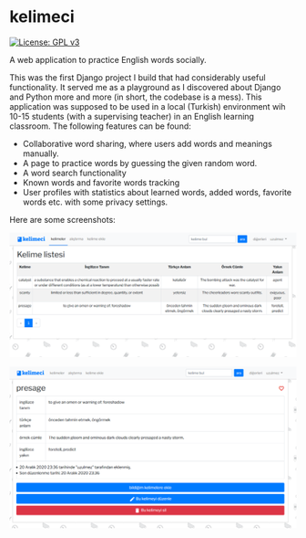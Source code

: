 ﻿# kelimeci

[![License: GPL v3](https://img.shields.io/badge/License-GPLv3-blue.svg)](https://www.gnu.org/licenses/gpl-3.0)

A web application to practice English words socially.

This was the first Django project I build that had considerably
useful functionality. It served me as a playground as I discovered about
Django and Python more and more (in short, the codebase is a mess). This application
was supposed to  be used in a local (Turkish) environment wih 10-15 students
(with a supervising teacher) in an English learning classroom. The following features can be found:

* Collaborative word sharing, where users add words and meanings manually.
* A page to practice words by guessing the given random word.
* A word search functionality
* Known words and favorite words tracking
* User profiles with statistics about learned words, added words, 
favorite words etc. with some privacy settings.

Here are some screenshots:

![Word list](screenshots/1.png)

![Word detail](screenshots/2.png)
